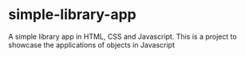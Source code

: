 # simple-library-app
A simple library app in HTML, CSS and Javascript. This is a project to showcase the applications of objects in Javascript
